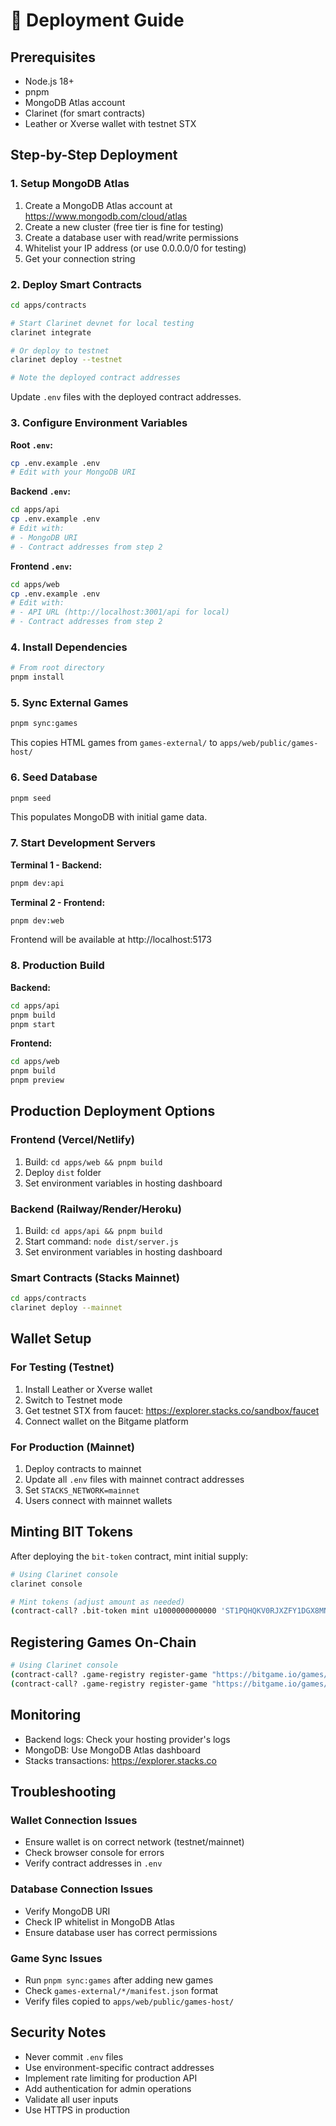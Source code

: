 # 🚀 Deployment Guide

## Prerequisites

- Node.js 18+
- pnpm
- MongoDB Atlas account
- Clarinet (for smart contracts)
- Leather or Xverse wallet with testnet STX

## Step-by-Step Deployment

### 1. Setup MongoDB Atlas

1. Create a MongoDB Atlas account at https://www.mongodb.com/cloud/atlas
2. Create a new cluster (free tier is fine for testing)
3. Create a database user with read/write permissions
4. Whitelist your IP address (or use 0.0.0.0/0 for testing)
5. Get your connection string

### 2. Deploy Smart Contracts

```bash
cd apps/contracts

# Start Clarinet devnet for local testing
clarinet integrate

# Or deploy to testnet
clarinet deploy --testnet

# Note the deployed contract addresses
```

Update `.env` files with the deployed contract addresses.

### 3. Configure Environment Variables

**Root `.env`:**
```bash
cp .env.example .env
# Edit with your MongoDB URI
```

**Backend `.env`:**
```bash
cd apps/api
cp .env.example .env
# Edit with:
# - MongoDB URI
# - Contract addresses from step 2
```

**Frontend `.env`:**
```bash
cd apps/web
cp .env.example .env
# Edit with:
# - API URL (http://localhost:3001/api for local)
# - Contract addresses from step 2
```

### 4. Install Dependencies

```bash
# From root directory
pnpm install
```

### 5. Sync External Games

```bash
pnpm sync:games
```

This copies HTML games from `games-external/` to `apps/web/public/games-host/`

### 6. Seed Database

```bash
pnpm seed
```

This populates MongoDB with initial game data.

### 7. Start Development Servers

**Terminal 1 - Backend:**
```bash
pnpm dev:api
```

**Terminal 2 - Frontend:**
```bash
pnpm dev:web
```

Frontend will be available at http://localhost:5173

### 8. Production Build

**Backend:**
```bash
cd apps/api
pnpm build
pnpm start
```

**Frontend:**
```bash
cd apps/web
pnpm build
pnpm preview
```

## Production Deployment Options

### Frontend (Vercel/Netlify)

1. Build: `cd apps/web && pnpm build`
2. Deploy `dist` folder
3. Set environment variables in hosting dashboard

### Backend (Railway/Render/Heroku)

1. Build: `cd apps/api && pnpm build`
2. Start command: `node dist/server.js`
3. Set environment variables in hosting dashboard

### Smart Contracts (Stacks Mainnet)

```bash
cd apps/contracts
clarinet deploy --mainnet
```

## Wallet Setup

### For Testing (Testnet)

1. Install Leather or Xverse wallet
2. Switch to Testnet mode
3. Get testnet STX from faucet: https://explorer.stacks.co/sandbox/faucet
4. Connect wallet on the Bitgame platform

### For Production (Mainnet)

1. Deploy contracts to mainnet
2. Update all `.env` files with mainnet contract addresses
3. Set `STACKS_NETWORK=mainnet`
4. Users connect with mainnet wallets

## Minting BIT Tokens

After deploying the `bit-token` contract, mint initial supply:

```bash
# Using Clarinet console
clarinet console

# Mint tokens (adjust amount as needed)
(contract-call? .bit-token mint u1000000000000 'ST1PQHQKV0RJXZFY1DGX8MNSNYVE3VGZJSRTPGZGM)
```

## Registering Games On-Chain

```bash
# Using Clarinet console
(contract-call? .game-registry register-game "https://bitgame.io/games/snake" "Snake Game")
(contract-call? .game-registry register-game "https://bitgame.io/games/math-quiz" "Math Quiz")
```

## Monitoring

- Backend logs: Check your hosting provider's logs
- MongoDB: Use MongoDB Atlas dashboard
- Stacks transactions: https://explorer.stacks.co

## Troubleshooting

### Wallet Connection Issues
- Ensure wallet is on correct network (testnet/mainnet)
- Check browser console for errors
- Verify contract addresses in `.env`

### Database Connection Issues
- Verify MongoDB URI
- Check IP whitelist in MongoDB Atlas
- Ensure database user has correct permissions

### Game Sync Issues
- Run `pnpm sync:games` after adding new games
- Check `games-external/*/manifest.json` format
- Verify files copied to `apps/web/public/games-host/`

## Security Notes

- Never commit `.env` files
- Use environment-specific contract addresses
- Implement rate limiting for production API
- Add authentication for admin operations
- Validate all user inputs
- Use HTTPS in production



